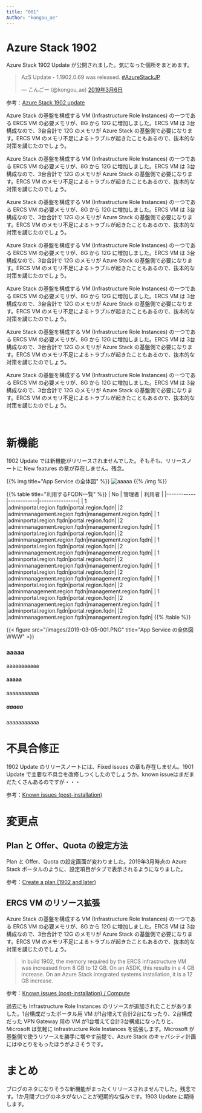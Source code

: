 ```yaml
---
title: "001"
Author: "kongou_ae"
---
```


# Azure Stack 1902

Azure Stack 1902 Update が公開されました。気になった個所をまとめます。

<blockquote class="twitter-tweet" data-lang="ja"><p lang="en" dir="ltr">AzS Update - 1.1902.0.69 was released. <a href="https://twitter.com/hashtag/AzureStackJP?src=hash&amp;ref_src=twsrc%5Etfw">#AzureStackJP</a></p>&mdash; こんごー (@kongou_ae) <a href="https://twitter.com/kongou_ae/status/1103369834379632640?ref_src=twsrc%5Etfw">2019年3月6日</a></blockquote>
<script async src="https://platform.twitter.com/widgets.js" charset="utf-8"></script>

参考：[Azure Stack 1902 update](https://docs.microsoft.com/en-us/azure/azure-stack/azure-stack-update-1902)

Azure Stack の基盤を構成する VM (Infrastructure Role Instances) の一つである ERCS VM の必要メモリが、8G から 12G に増加しました。ERCS VM は 3台構成なので、3台合計で 12G のメモリが Azure Stack の基盤側で必要になります。ERCS VM のメモリ不足によるトラブルが起きたこともあるので、抜本的な対策を講じたのでしょう。

Azure Stack の基盤を構成する VM (Infrastructure Role Instances) の一つである ERCS VM の必要メモリが、8G から 12G に増加しました。ERCS VM は 3台構成なので、3台合計で 12G のメモリが Azure Stack の基盤側で必要になります。ERCS VM のメモリ不足によるトラブルが起きたこともあるので、抜本的な対策を講じたのでしょう。

Azure Stack の基盤を構成する VM (Infrastructure Role Instances) の一つである ERCS VM の必要メモリが、8G から 12G に増加しました。ERCS VM は 3台構成なので、3台合計で 12G のメモリが Azure Stack の基盤側で必要になります。ERCS VM のメモリ不足によるトラブルが起きたこともあるので、抜本的な対策を講じたのでしょう。

Azure Stack の基盤を構成する VM (Infrastructure Role Instances) の一つである ERCS VM の必要メモリが、8G から 12G に増加しました。ERCS VM は 3台構成なので、3台合計で 12G のメモリが Azure Stack の基盤側で必要になります。ERCS VM のメモリ不足によるトラブルが起きたこともあるので、抜本的な対策を講じたのでしょう。

Azure Stack の基盤を構成する VM (Infrastructure Role Instances) の一つである ERCS VM の必要メモリが、8G から 12G に増加しました。ERCS VM は 3台構成なので、3台合計で 12G のメモリが Azure Stack の基盤側で必要になります。ERCS VM のメモリ不足によるトラブルが起きたこともあるので、抜本的な対策を講じたのでしょう。

Azure Stack の基盤を構成する VM (Infrastructure Role Instances) の一つである ERCS VM の必要メモリが、8G から 12G に増加しました。ERCS VM は 3台構成なので、3台合計で 12G のメモリが Azure Stack の基盤側で必要になります。ERCS VM のメモリ不足によるトラブルが起きたこともあるので、抜本的な対策を講じたのでしょう。

Azure Stack の基盤を構成する VM (Infrastructure Role Instances) の一つである ERCS VM の必要メモリが、8G から 12G に増加しました。ERCS VM は 3台構成なので、3台合計で 12G のメモリが Azure Stack の基盤側で必要になります。ERCS VM のメモリ不足によるトラブルが起きたこともあるので、抜本的な対策を講じたのでしょう。


```


```

# 新機能

1902 Update では新機能がリリースされませんでした。そもそも、リリースノートに New features の章が存在しません。残念。

{{% img title="App Service の全体図" %}}
![aaaaa](/images/2019-03-05-001.PNG)
{{% /img %}}


{{% table  title="利用するFQDN一覧" %}}
| No | 管理者 | 利用者 |
|------------|------------|----------------|
| 1 |adminportal.region.fqdn|portal.region.fqdn|
|2 |adminmanagement.region.fqdn|management.region.fqdn|
| 1 |adminportal.region.fqdn|portal.region.fqdn|
|2 |adminmanagement.region.fqdn|management.region.fqdn|
| 1 |adminportal.region.fqdn|portal.region.fqdn|
|2 |adminmanagement.region.fqdn|management.region.fqdn|
| 1 |adminportal.region.fqdn|portal.region.fqdn|
|2 |adminmanagement.region.fqdn|management.region.fqdn|
| 1 |adminportal.region.fqdn|portal.region.fqdn|
|2 |adminmanagement.region.fqdn|management.region.fqdn|
| 1 |adminportal.region.fqdn|portal.region.fqdn|
|2 |adminmanagement.region.fqdn|management.region.fqdn|
| 1 |adminportal.region.fqdn|portal.region.fqdn|
|2 |adminmanagement.region.fqdn|management.region.fqdn|
| 1 |adminportal.region.fqdn|portal.region.fqdn|
|2 |adminmanagement.region.fqdn|management.region.fqdn|
| 1 |adminportal.region.fqdn|portal.region.fqdn|
|2 |adminmanagement.region.fqdn|management.region.fqdn|
{{% /table %}}

{{< figure src="/images/2019-03-05-001.PNG" title="App Service の全体図WWW" >}}

### aaaaa

aaaaaaaaaaa


#### aaaaa

aaaaaaaaaaa


##### aaaaa

aaaaaaaaaaa

# 不具合修正

1902 Update のリリースノートには、Fixed issues の章も存在しません。1901 Update で主要な不具合を改修しつくしたのでしょうか。known issueはまだまだたくさんあるのですが・・・

参考：[Known issues (post-installation)](https://docs.microsoft.com/en-us/azure/azure-stack/azure-stack-update-1902#known-issues-post-installation)


# 変更点

## Plan と Offer、Quota の設定方法

Plan と Offer、Quota の設定画面が変わりました。2019年3月時点の Azure Stack ポータルのように、設定項目がタブで表示されるようになりました。

参考：[Create a plan (1902 and later)](https://docs.microsoft.com/en-us/azure/azure-stack/azure-stack-create-plan#create-a-plan-1902-and-later)

## ERCS VM のリソース拡張

Azure Stack の基盤を構成する VM (Infrastructure Role Instances) の一つである ERCS VM の必要メモリが、8G から 12G に増加しました。ERCS VM は 3台構成なので、3台合計で 12G のメモリが Azure Stack の基盤側で必要になります。ERCS VM のメモリ不足によるトラブルが起きたこともあるので、抜本的な対策を講じたのでしょう。

> In build 1902, the memory required by the ERCS infrastructure VM was increased from 8 GB to 12 GB. On an ASDK, this results in a 4 GB increase. On an Azure Stack integrated systems installation, it is a 12 GB increase.

参考：[Known issues (post-installation) / Compute](https://docs.microsoft.com/en-us/azure/azure-stack/azure-stack-update-1902#compute)

過去にも Infrastructure Role Instances のリソースが追加されたことがありました。1台構成だったポータル用 VM が1台増えて合計2台になったり、2台構成だった VPN Gateway 用の VM が1台増えて合計3台構成になったりと、Microsoft は気軽に Infrastructure Role Instances を拡張します。Microsoft が基盤側で使うリソースを勝手に増やす前提で、Azure Stack のキャパシティ計画にはゆとりをもったほうがよさそうです。

# まとめ

ブログのネタになりそうな新機能がまったくリリースされませんでした。残念です。1か月間ブログのネタがないことが短期的な悩みです。1903 Update に期待します。